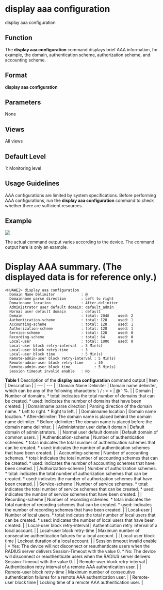 display aaa configuration
=========================

display aaa configuration

Function
--------



The **display aaa configuration** command displays brief AAA information, for example, the domain, authentication scheme, authorization scheme, and accounting scheme.




Format
------

**display aaa configuration**


Parameters
----------

None

Views
-----

All views


Default Level
-------------

1: Monitoring level


Usage Guidelines
----------------

AAA configurations are limited by system specifications. Before performing AAA configurations, run the **display aaa configuration** command to check whether there are sufficient resources.


Example
-------

![](../public_sys-resources/note_3.0-en-us.png) 

The actual command output varies according to the device. The command output here is only an example.


# Display AAA summary. (The displayed data is for reference only.)
```
<HUAWEI> display aaa configuration
  Domain Name Delimiter            : @                                                                                              
  Domainname parse direction       : Left to right                                                                                  
  Domainname location              : After-delimiter                                                                                
  Administrator user default domain: default_admin                                                                                  
  Normal user default domain       : default                                                                                        
  Domain                           : total: 2048    used: 2                                                                         
  Authentication-scheme            : total: 128     used: 1                                                                         
  Accounting-scheme                : total: 128     used: 1                                                                         
  Authorization-scheme             : total: 128     used: 1                                                                         
  Service-scheme                   : total: 128     used: 0                                                                         
  Recording-scheme                 : total: 64      used: 0                                                                         
  Local-user                       : total: 1000    used: 0                                                                         
  Local-user block retry-interval  : 5 Min(s)                                                                                       
  Local-user block retry-time      : 3                                                                                              
  Local-user block time            : 5 Min(s)                                                                                       
  Remote-admin-user block retry-interval : 5 Min(s)                                                                                 
  Remote-admin-user block retry-time     : 30                                                                                       
  Remote-admin-user block time           : 5 Min(s)                                                                                 
  Session timeout invalid enable   : No

```

**Table 1** Description of the **display aaa configuration** command output
| Item | Description |
| --- | --- |
| Domain Name Delimiter | Domain name delimiter, which can be any of the following characters: \ / : < > | @ ' %. |
| Domain | Number of domains.   * total: indicates the total number of domains that can be created. * used: indicates the number of domains that have been created. |
| Domainname parse direction | Parsing direction of the domain name.   * Left to right. * Right to left. |
| Domainname location | Domain name location.   * After-delimiter: The domain name is placed behind the domain name delimiter. * Before-delimiter: The domain name is placed before the domain name delimiter. |
| Administrator user default domain | Default domain of administrators. |
| Normal user default domain | Default domain of common users. |
| Authentication-scheme | Number of authentication schemes.   * total: indicates the total number of authentication schemes that can be created. * used: indicates the number of authentication schemes that have been created. |
| Accounting-scheme | Number of accounting schemes.   * total: indicates the total number of accounting schemes that can be created. * used: indicates the number of accounting schemes that have been created. |
| Authorization-scheme | Number of authorization schemes.   * total: indicates the total number of authorization schemes that can be created. * used: indicates the number of authorization schemes that have been created. |
| Service-scheme | Number of service schemes.   * total: indicates the total number of service schemes that can be created. * used: indicates the number of service schemes that have been created. |
| Recording-scheme | Number of recording schemes.   * total: indicates the total number of recording schemes that can be created. * used: indicates the number of recording schemes that have been created. |
| Local-user | Number of local users.   * total: indicates the total number of local users that can be created. * used: indicates the number of local users that have been created. |
| Local-user block retry-interval | Authentication retry interval of a local account. |
| Local-user block retry-time | Maximum number of consecutive authentication failures for a local account. |
| Local-user block time | Lockout duration of a local account. |
| Session timeout invalid enable | * Yes: The device will not disconnect or reauthenticate users when the RADIUS server delivers Session-Timeout with the value 0. * No: The device will disconnect or reauthenticate users when the RADIUS server delivers Session-Timeout with the value 0. |
| Remote-user block retry-interval | Authentication retry interval of a remote AAA authentication user. |
| Remote-user block retry-time | Maximum number of consecutive authentication failures for a remote AAA authentication user. |
| Remote-user block time | Locking time of a remote AAA authentication user. |